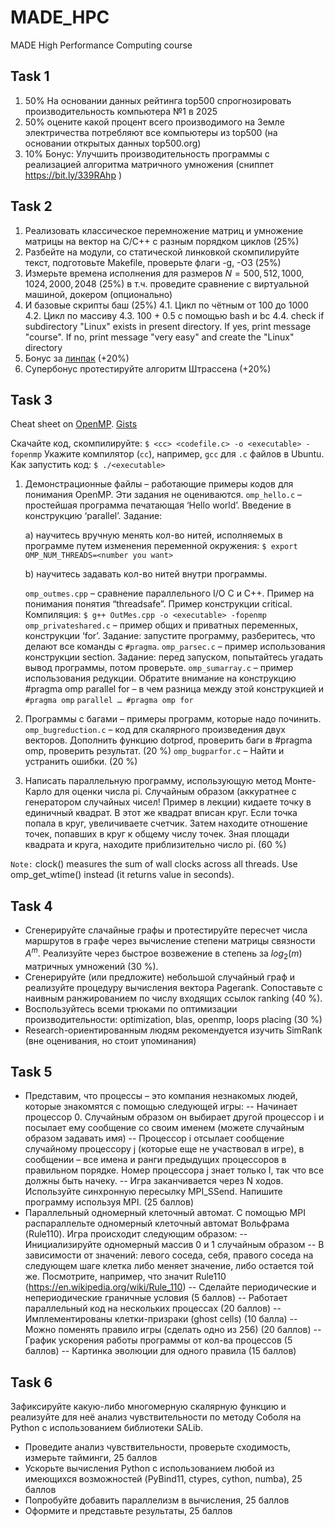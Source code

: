 # MADE_HPC
MADE High Performance Computing course

## Task 1

1. 50% На основании данных рейтинга top500 спрогнозировать  производительность компьютера №1 в 2025
2. 50% оцените какой процент всего производимого на Земле электричества потребляют все компьютеры из top500 (на основании открытых данных top500.org)
3. 10% Бонус: Улучшить производительность программы с реализацией алгоритма матричного умножения (сниппет https://bit.ly/339RAhp )

## Task 2

1. Реализовать классическое перемножение матриц и умножение матрицы на вектор на C/C++ с разным порядком циклов (25%)
2. Разбейте на модули, со статической линковкой скомпилируйте текст, подготовьте Makefile, проверьте флаги -g,  -O3 (25%)
3. Измерьте времена исполнения для размеров $N = 500, 512, 1000, 1024, 2000, 2048$  (25%) в т.ч. проведите сравнение с виртуальной машиной, докером (опционально)
4. И базовые скрипты баш (25%)
    4.1. Цикл по чётным от 100 до 1000
    4.2. Цикл по массиву
    4.3. 100 + 0.5 с помощью bash и bc
    4.4. check if subdirectory "Linux" exists in present directory. If yes, print message "course". If no, print message "very easy" and create the "Linux" directory
5. Бонус за [линпак](https://people.sc.fsu.edu/~jburkardt/c_src/linpack_bench/linpack_bench.html) (+20%)
6. Супербонус протестируйте алгоритм Штрассена (+20%)

## Task 3

Cheat sheet on [OpenMP](https://www.openmp.org/wp-content/uploads/OpenMP-4.0-C.pdf​). [Gists](https://gist.github.com/ssstuvz/574c3d1eb663980a5487af2e773d2460)

Скачайте код, скомпилируйте:
`$ <cc> <codefile.c> -o <executable> -fopenmp`
Укажите компилятор (`cc`), например, `gcc` для `.c` файлов в Ubuntu.
Как запустить код:
`$ ./<executable>`

1. Демонстрационные файлы – работающие примеры кодов для понимания OpenMP. Эти задания не оцениваются.
`omp_hello.c` – простейшая программа печатающая ‘Hello world’. Введение в конструкцию ‘parallel’. 
Задание:

    а) научитесь вручную менять кол-во нитей, исполняемых в программе путем изменения переменной окружения:
    `$ export OMP_NUM_THREADS=<number you want>`

    b) научитесь задавать кол-во нитей внутри программы.

    `omp_outmes.cpp` – сравнение параллельного I/O C и C++. Пример на понимания понятия “threadsafe”. Пример конструкции critical. Компиляция:
    `$ g++ OutMes.cpp -o <executable> -fopenmp`
    `omp_privateshared.c` – пример общих и приватных переменных, конструкции ‘for’. Задание: запустите программу, разберитесь, что делают все команды с `#pragma`.
    `omp_parsec.c` – пример использования конструкции section. Задание: перед запуском, попытайтесь угадать вывод программы, потом проверьте.
    `omp_sumarray.c` – пример использования редукции. Обратите внимание на конструкцию #pragma omp parallel for – в чем разница между этой конструкцией и `#pragma omp` `parallel … #pragma omp for`

2. Программы с багами – примеры программ, которые надо починить.
`omp_bugreduction.c` – код для скалярного произведения двух векторов. Дополнить функцию dotprod, проверить баги в #pragma omp, проверить результат. (20 %)
`omp_bugparfor.c` – Найти и устранить ошибки. (20 %)

3. Написать параллельную программу, использующую метод Монте-Карло для оценки числа pi. Случайным образом (аккуратнее с генератором случайных чисел! Пример в лекции) кидаете точку в единичный квадрат. В этот же квадрат вписан круг. Если точка попала в круг, увеличиваете счетчик. Затем находите отношение точек, попавших в круг к общему числу точек. Зная площади квадрата и круга, находите приблизительно число pi. (60 %)

`Note:` clock() measures the sum of wall clocks across all threads. Use omp_get_wtime() instead (it returns value in seconds).

## Task 4

- Сгенерируйте слачайные графы и протестируйте пересчет числа маршрутов в графе через вычисление степени матрицы связности $A^m$. Реализуйте через быстрое возвежение в степень за $log_2(m)$ матричных умножений (30 %).
- Сгенерируйте (или предложите) небольшой случайный граф и реализуйте процедуру вычисления вектора Pagerank. Сопоставьте с наивным ранжированием по числу входящих ссылок ranking (40 %).
- Воспользуйтесь всеми трюками по оптимизации производительности: optimization, blas, openmp, loops placing (30 %)
- Research-ориентированным людям рекомендуется изучить SimRank (вне оценивания, но стоит упоминания)

## Task 5

- Представим, что процессы – это компания незнакомых людей, которые знакомятся с помощью следующей игры:
-- Начинает процессор 0. Случайным образом он выбирает другой процессор i и посылает ему сообщение со своим именем (можете случайным образом задавать имя)
-- Процессор i отсылает сообщение случайному процессору j (которые еще не участвовал в игре), в сообщении – все имена и ранги предыдущих процессоров в правильном порядке. Номер процессора j знает только I, так что все должны быть начеку.
-- Игра заканчивается через N ходов. Используйте синхронную пересылку MPI_SSend. Напишите программу используя MPI. (25 баллов)
- Параллельный одномерный клеточный автомат.  С помощью MPI распараллельте одномерный клеточный автомат Вольфрама (Rule110). Игра происходит следующим образом:
-- Инициализируйте одномерный массив 0 и 1 случайным образом
-- В зависимости от значений: левого соседа, себя, правого соседа на следующем шаге клетка либо меняет значение, либо остается той же. Посмотрите, например, что значит Rule110 (https://en.wikipedia.org/wiki/Rule_110)
-- Сделайте периодические и непериодические граничные условия (5 баллов)
-- Работает параллельный код на нескольких процессах (20 баллов)
-- Имплементированы клетки-призраки (ghost cells) (10 балла)
-- Можно поменять правило игры (сделать одно из 256) (20 баллов)
-- График ускорения работы программы от кол-ва процессов (5 баллов)
-- Картинка эволюции для одного правила (15 баллов)

## Task 6

Зафиксируйте какую-либо многомерную скалярную функцию и реализуйте для неё анализ чувствительности по методу Соболя на Python с использованием библиотеки SALib.

- Проведите анализ чувствительности, проверьте сходимость, измерьте тайминги, 25 баллов
- Ускорьте вычисления Python с использованием любой из имеющихся возможностей (PyBind11, ctypes, cython, numba), 25 баллов
- Попробуйте добавить параллелизм в вычисления, 25 баллов
- Оформите и представьте результаты, 25 баллов
